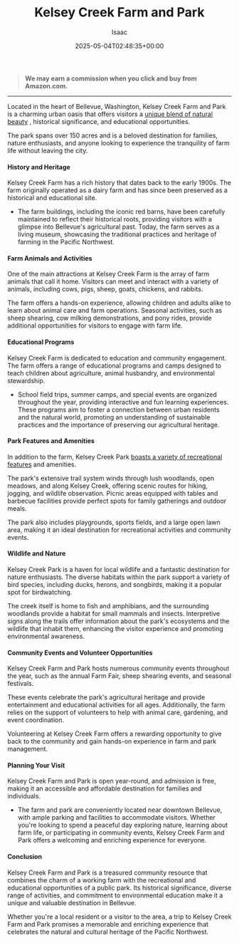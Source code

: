 ﻿---
author: Isaac
layout: post
title: Kelsey Creek Farm and Park
date: '2025-05-04T02:48:35+00:00'
categories:
- Bellevue
- Guide
tags: []
slug: /kelsey-creek-farm-and-park/
lastmod: 2025-05-07T12:21:28+03:00
---
> **We may earn a commission when you click and buy from Amazon.com.**
>

---
Located in the heart of Bellevue, Washington, Kelsey Creek Farm and Park is a charming urban oasis that offers visitors a
[unique blend of natural beauty](https://bellevuewa.gov/city-government/departments/parks/community-centers/kelsey-creek-farm)
, historical significance, and educational opportunities.

The park spans over 150 acres and is a beloved destination for families, nature enthusiasts, and anyone looking to experience the tranquility of farm life without leaving the city.
#### History and Heritage
Kelsey Creek Farm has a rich history that dates back to the early 1900s. The farm originally operated as a dairy farm and has since been preserved as a historical and educational site.
- The farm buildings, including the iconic red barns, have been carefully maintained to reflect their historical roots, providing visitors with a glimpse into Bellevue's agricultural past.
Today, the farm serves as a living museum, showcasing the traditional practices and heritage of farming in the Pacific Northwest.
#### Farm Animals and Activities
One of the main attractions at Kelsey Creek Farm is the array of farm animals that call it home. Visitors can meet and interact with a variety of animals, including cows, pigs, sheep, goats, chickens, and rabbits.

The farm offers a hands-on experience, allowing children and adults alike to learn about animal care and farm operations. Seasonal activities, such as sheep shearing, cow milking demonstrations, and pony rides, provide additional opportunities for visitors to engage with farm life.
#### Educational Programs
Kelsey Creek Farm is dedicated to education and community engagement. The farm offers a range of educational programs and camps designed to teach children about agriculture, animal husbandry, and environmental stewardship.
- School field trips, summer camps, and special events are organized throughout the year, providing interactive and fun learning experiences.
These programs aim to foster a connection between urban residents and the natural world, promoting an understanding of sustainable practices and the importance of preserving our agricultural heritage.
#### Park Features and Amenities
In addition to the farm, Kelsey Creek Park
[boasts a variety of recreational features](https://bellevuewa.gov/city-government/departments/parks/parks-and-trails/nature-trails/kelsey-creek-park-nature-trails)
and amenities.

The park's extensive trail system winds through lush woodlands, open meadows, and along Kelsey Creek, offering scenic routes for hiking, jogging, and wildlife observation. Picnic areas equipped with tables and barbecue facilities provide perfect spots for family gatherings and outdoor meals.

The park also includes playgrounds, sports fields, and a large open lawn area, making it an ideal destination for recreational activities and community events.
#### Wildlife and Nature
Kelsey Creek Park is a haven for local wildlife and a fantastic destination for nature enthusiasts. The diverse habitats within the park support a variety of bird species, including ducks, herons, and songbirds, making it a popular spot for birdwatching.

The creek itself is home to fish and amphibians, and the surrounding woodlands provide a habitat for small mammals and insects. Interpretive signs along the trails offer information about the park's ecosystems and the wildlife that inhabit them, enhancing the visitor experience and promoting environmental awareness.
#### Community Events and Volunteer Opportunities
Kelsey Creek Farm and Park hosts numerous community events throughout the year, such as the annual Farm Fair, sheep shearing events, and seasonal festivals.

These events celebrate the park's agricultural heritage and provide entertainment and educational activities for all ages. Additionally, the farm relies on the support of volunteers to help with animal care, gardening, and event coordination.

Volunteering at Kelsey Creek Farm offers a rewarding opportunity to give back to the community and gain hands-on experience in farm and park management.
#### Planning Your Visit
Kelsey Creek Farm and Park is open year-round, and admission is free, making it an accessible and affordable destination for families and individuals.
- The farm and park are conveniently located near downtown Bellevue, with ample parking and facilities to accommodate visitors.
Whether you're looking to spend a peaceful day exploring nature, learning about farm life, or participating in community events, Kelsey Creek Farm and Park offers a welcoming and enriching experience for everyone.
#### Conclusion
Kelsey Creek Farm and Park is a treasured community resource that combines the charm of a working farm with the recreational and educational opportunities of a public park. Its historical significance, diverse range of activities, and commitment to environmental education make it a unique and valuable destination in Bellevue.

Whether you're a local resident or a visitor to the area, a trip to Kelsey Creek Farm and Park promises a memorable and enriching experience that celebrates the natural and cultural heritage of the Pacific Northwest.